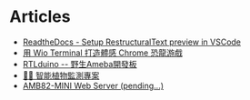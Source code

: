 # Articles
  
- [ReadtheDocs - Setup RestructuralText preview in VSCode](new-post.md)
- [用 Wio Terminal 打造體感 Chrome 恐龍游戲](wio-terminal-chrome.md)
- [RTLduino -- 野生Ameba開發板](RTLduino--野生Ameba開發板.md)
- [🌿💧 智能植物監測專案](智能植物監測專案.md)
- [AMB82-MINI Web Server (pending...)]()
